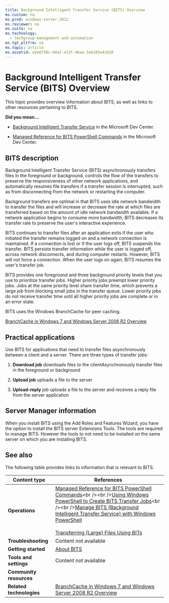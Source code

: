 ```yaml
---
title: Background Intelligent Transfer Service (BITS) Overview
ms.custom: na
ms.prod: windows-server-2012
ms.reviewer: na
ms.suite: na
ms.technology: 
  - techgroup-management-and-automation
ms.tgt_pltfrm: na
ms.topic: article
ms.assetid: e2e6750c-60a7-432f-96ae-3a6105e4c620
---
```

# Background Intelligent Transfer Service (BITS) Overview
This topic provides overview information about BITS, as well as links to other resources pertaining to BITS.

**Did you mean…**

-   [Background Intelligent Transfer Service](http://msdn.microsoft.com/library/windows/desktop/bb968799(v=vs.85).aspx) in the Microsoft Dev Center.

-   [Managed Reference for BITS PowerShell Commands](http://msdn.microsoft.com/library/windows/desktop/dd904466(v=vs.85).aspx) in the Microsoft Dev Center.

## <a name="BKMK_OVER"></a>BITS description
Background Intelligent Transfer Service \(BITS\) asynchronously transfers files in the foreground or background, controls the flow of the transfers to preserve the responsiveness of other network applications, and automatically resumes file transfers if a transfer session is interrupted, such as from disconnecting from the network or restarting the computer.

Background transfers are optimal in that BITS uses idle network bandwidth to transfer the files and will increase or decrease the rate at which files are transferred based on the amount of idle network bandwidth available. If a network application begins to consume more bandwidth, BITS decreases its transfer rate to preserve the user's interactive experience.

BITS continues to transfer files after an application exits if the user who initiated the transfer remains logged on and a network connection is maintained. If a connection is lost or if the user logs off, BITS suspends the transfer. BITS persists transfer information while the user is logged off, across network disconnects, and during computer restarts. However, BITS will not force a connection. When the user logs on again, BITS resumes the user's transfer job.

BITS provides one foreground and three background priority levels that you use to prioritize transfer jobs. Higher priority jobs preempt lower priority jobs. Jobs at the same priority level share transfer time, which prevents a large job from blocking small jobs in the transfer queue. Lower priority jobs do not receive transfer time until all higher priority jobs are complete or in an error state.

BITS uses the Windows BranchCache for peer caching.

[BranchCache in Windows 7 and Windows Server 2008 R2 Overview](http://technet.microsoft.com/library/dd755969(WS.10).aspx)

## <a name="BKMK_APP"></a>Practical applications
Use BITS for applications that need to transfer files asynchronously between a client and a server. There are three types of transfer jobs:

1.  **Download job** downloads files to the clientAsynchronously transfer files in the foreground or background

2.  **Upload job** uploads a file to the server

3.  **Upload\-reply** job uploads a file to the server and receives a reply file from the server application

## <a name="BKMK_INSTALL"></a>Server Manager information
When you install BITS using the Add Roles and Features Wizard, you have the option to install the BITS server Extensions Tools. The tools are required to manage BITS. However the tools to not need to be installed on the same server on which you are installing BITS.

## <a name="BKMK_LINKS"></a>See also
The following table provides links to information that is relevant to BITS.

|Content type|References|
|----------------|--------------|
|**Operations**|[Managed Reference for BITS PowerShell Commands](http://msdn.microsoft.com/library/windows/desktop/dd904466(v=vs.85).aspx)<br /><br />[Using Windows PowerShell to Create BITS Transfer Jobs](http://msdn.microsoft.com/library/windows/desktop/ee663885(v=vs.85).aspx)<br /><br />[Manage BITS \(Background Intelligent Transfer Service\) with Windows PowerShell](http://technet.microsoft.com/magazine/ff382721.aspx)<br /><br />[Transferring \(Large\) Files Using BITs](http://blogs.msdn.com/b/powershell/archive/2009/01/11/transferring-large-files-using-bits.aspx)|
|**Troubleshooting**|Content not available|
|**Getting started**|[About BITS](http://msdn.microsoft.com/library/windows/desktop/aa362708(v=vs.85).aspx)|
|**Tools and settings**|Content not available|
|**Community resources**||
|**Related technologies**|[BranchCache in Windows 7 and Windows Server 2008 R2 Overview](http://technet.microsoft.com/library/dd755969(WS.10).aspx)|


